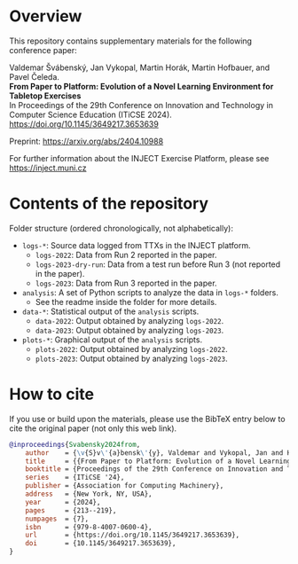 # Overview

This repository contains supplementary materials for the following conference paper:

Valdemar Švábenský, Jan Vykopal, Martin Horák, Martin Hofbauer, and Pavel Čeleda.\
**From Paper to Platform: Evolution of a Novel Learning Environment for Tabletop Exercises**\
In Proceedings of the 29th Conference on Innovation and Technology in Computer Science Education (ITiCSE 2024).\
https://doi.org/10.1145/3649217.3653639

Preprint: https://arxiv.org/abs/2404.10988

For further information about the INJECT Exercise Platform, please see https://inject.muni.cz

# Contents of the repository

Folder structure (ordered chronologically, not alphabetically):

* `logs-*`: Source data logged from TTXs in the INJECT platform.
	* `logs-2022`: Data from Run 2 reported in the paper.
	* `logs-2023-dry-run`: Data from a test run before Run 3 (not reported in the paper).
	* `logs-2023`: Data from Run 3 reported in the paper.
* `analysis`: A set of Python scripts to analyze the data in `logs-*` folders.
	* See the readme inside the folder for more details.
* `data-*`: Statistical output of the `analysis` scripts.
	* `data-2022`: Output obtained by analyzing `logs-2022`.
	* `data-2023`: Output obtained by analyzing `logs-2023`.
* `plots-*`: Graphical output of the `analysis` scripts.
	* `plots-2022`: Output obtained by analyzing `logs-2022`.
	* `plots-2023`: Output obtained by analyzing `logs-2023`.

# How to cite

If you use or build upon the materials, please use the BibTeX entry below to cite the original paper (not only this web link).

```bibtex
@inproceedings{Svabensky2024from,
    author    = {\v{S}v\'{a}bensk\'{y}, Valdemar and Vykopal, Jan and Hor\'{a}k, Martin and Hofbauer, Martin and \v{C}eleda, Pavel},
    title     = {{From Paper to Platform: Evolution of a Novel Learning Environment for Tabletop Exercises}},
    booktitle = {Proceedings of the 29th Conference on Innovation and Technology in Computer Science Education},
    series    = {ITiCSE '24},
    publisher = {Association for Computing Machinery},
    address   = {New York, NY, USA},
    year      = {2024},
    pages     = {213--219},
    numpages  = {7},
    isbn      = {979-8-4007-0600-4},
    url       = {https://doi.org/10.1145/3649217.3653639},
    doi       = {10.1145/3649217.3653639},
}
```
